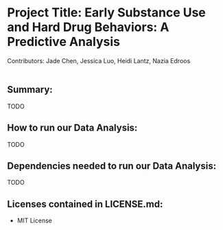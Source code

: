 # Project Title: Early Substance Use and Hard Drug Behaviors: A Predictive Analysis
Contributors: Jade Chen, Jessica Luo, Heidi Lantz, Nazia Edroos
<br><br>
## Summary:
TODO

## How to run our Data Analysis:
TODO

## Dependencies needed to run our Data Analysis:
TODO

## Licenses contained in LICENSE.md:
- MIT License
